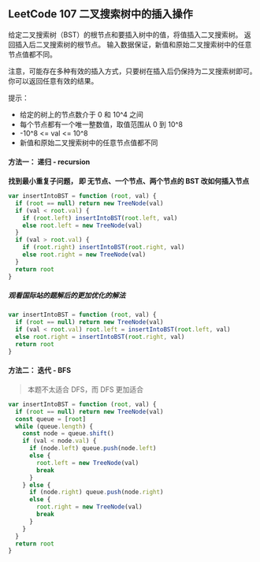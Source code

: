 <h2 id="1">LeetCode 107 二叉搜索树中的插入操作</h2>
给定二叉搜索树（BST）的根节点和要插入树中的值，将值插入二叉搜索树。 返回插入后二叉搜索树的根节点。 输入数据保证，新值和原始二叉搜索树中的任意节点值都不同。

注意，可能存在多种有效的插入方式，只要树在插入后仍保持为二叉搜索树即可。 你可以返回任意有效的结果。

提示：
* 给定的树上的节点数介于 0 和 10^4 之间
* 每个节点都有一个唯一整数值，取值范围从 0 到 10^8
* -10^8 <= val <= 10^8
* 新值和原始二叉搜索树中的任意节点值都不同

#### 方法一： 递归 - recursion
**找到最小重复子问题， 即 无节点、一个节点、两个节点的 BST 改如何插入节点**

```javascript
var insertIntoBST = function (root, val) {
  if (root == null) return new TreeNode(val)
  if (val < root.val) {
    if (root.left) insertIntoBST(root.left, val)
    else root.left = new TreeNode(val)
  }
  if (val > root.val) {
    if (root.right) insertIntoBST(root.right, val)
    else root.right = new TreeNode(val)
  }
  return root
}
```

##### 观看国际站的题解后的更加优化的解法
```javascript
var insertIntoBST = function (root, val) {
  if (root == null) return new TreeNode(val)
  if (val < root.val) root.left = insertIntoBST(root.left, val)
  else root.right = insertIntoBST(root.right, val)
  return root
}
```

#### 方法二： 迭代 - BFS
> 本题不太适合 DFS，而 DFS 更加适合

```javascript
var insertIntoBST = function (root, val) {
  if (root == null) return new TreeNode(val)
  const queue = [root]
  while (queue.length) {
    const node = queue.shift()
    if (val < node.val) {
      if (node.left) queue.push(node.left)
      else {
        root.left = new TreeNode(val)
        break
      }
    } else {
      if (node.right) queue.push(node.right)
      else {
        root.right = new TreeNode(val)
        break
      }
    }
  }
  return root
}
```
